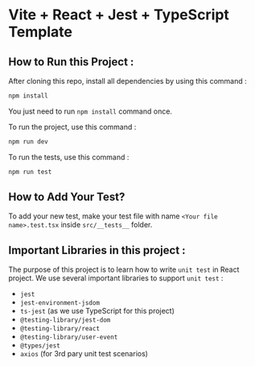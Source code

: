 # Vite + React + Jest + TypeScript Template

## How to Run this Project :
After cloning this repo, install all dependencies by using this command :
```bash
npm install
```
You just need to run `npm install` command once.

To run the project, use this command :
```bash
npm run dev
```

To run the tests, use this command :
```bash
npm run test
```

## How to Add Your Test?
To add your new test, make your test file with name `<Your file name>.test.tsx` inside `src/__tests__` folder.

## Important Libraries in this project :
The purpose of this project is to learn how to write `unit test` in React project. We use several important libraries to support `unit test` :
- `jest`
- `jest-environment-jsdom`
- `ts-jest` (as we use TypeScript for this project)
- `@testing-library/jest-dom`
- `@testing-library/react`
- `@testing-library/user-event`
- `@types/jest`
- `axios` (for 3rd pary unit test scenarios)